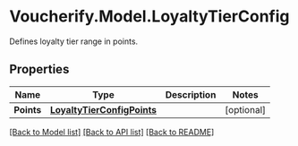 # Voucherify.Model.LoyaltyTierConfig
Defines loyalty tier range in points.

## Properties

Name | Type | Description | Notes
------------ | ------------- | ------------- | -------------
**Points** | [**LoyaltyTierConfigPoints**](LoyaltyTierConfigPoints.md) |  | [optional] 

[[Back to Model list]](../../README.md#documentation-for-models) [[Back to API list]](../../README.md#documentation-for-api-endpoints) [[Back to README]](../../README.md)

